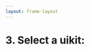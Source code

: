```yaml
---
layout: frame-layout
---
```


# 3. Select a uikit:

<RadioGroup>

<RadioCard href="/guide/angular/vite.html#blank" label="Blank" icon="https://cdn.svgporn.com/logos/css-3.svg" />

</RadioGroup>